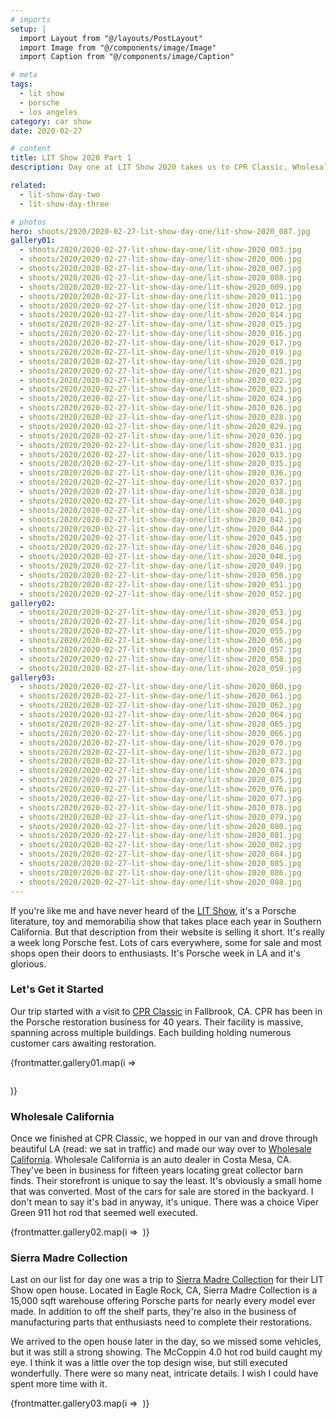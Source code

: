 ```yaml
---
# imports
setup: |
  import Layout from "@/layouts/PostLayout"
  import Image from "@/components/image/Image"
  import Caption from "@/components/image/Caption"

# meta
tags:
  - lit show
  - porsche
  - los angeles
category: car show
date: 2020-02-27

# content
title: LIT Show 2020 Part 1
description: Day one at LIT Show 2020 takes us to CPR Classic, Wholesale California and the Sierra Madre Collection open house.

related:
  - lit-show-day-two
  - lit-show-day-three

# photos
hero: shoots/2020/2020-02-27-lit-show-day-one/lit-show-2020_087.jpg
gallery01:
  - shoots/2020/2020-02-27-lit-show-day-one/lit-show-2020_003.jpg
  - shoots/2020/2020-02-27-lit-show-day-one/lit-show-2020_006.jpg
  - shoots/2020/2020-02-27-lit-show-day-one/lit-show-2020_007.jpg
  - shoots/2020/2020-02-27-lit-show-day-one/lit-show-2020_008.jpg
  - shoots/2020/2020-02-27-lit-show-day-one/lit-show-2020_009.jpg
  - shoots/2020/2020-02-27-lit-show-day-one/lit-show-2020_011.jpg
  - shoots/2020/2020-02-27-lit-show-day-one/lit-show-2020_012.jpg
  - shoots/2020/2020-02-27-lit-show-day-one/lit-show-2020_014.jpg
  - shoots/2020/2020-02-27-lit-show-day-one/lit-show-2020_015.jpg
  - shoots/2020/2020-02-27-lit-show-day-one/lit-show-2020_016.jpg
  - shoots/2020/2020-02-27-lit-show-day-one/lit-show-2020_017.jpg
  - shoots/2020/2020-02-27-lit-show-day-one/lit-show-2020_019.jpg
  - shoots/2020/2020-02-27-lit-show-day-one/lit-show-2020_020.jpg
  - shoots/2020/2020-02-27-lit-show-day-one/lit-show-2020_021.jpg
  - shoots/2020/2020-02-27-lit-show-day-one/lit-show-2020_022.jpg
  - shoots/2020/2020-02-27-lit-show-day-one/lit-show-2020_023.jpg
  - shoots/2020/2020-02-27-lit-show-day-one/lit-show-2020_024.jpg
  - shoots/2020/2020-02-27-lit-show-day-one/lit-show-2020_026.jpg
  - shoots/2020/2020-02-27-lit-show-day-one/lit-show-2020_028.jpg
  - shoots/2020/2020-02-27-lit-show-day-one/lit-show-2020_029.jpg
  - shoots/2020/2020-02-27-lit-show-day-one/lit-show-2020_030.jpg
  - shoots/2020/2020-02-27-lit-show-day-one/lit-show-2020_031.jpg
  - shoots/2020/2020-02-27-lit-show-day-one/lit-show-2020_033.jpg
  - shoots/2020/2020-02-27-lit-show-day-one/lit-show-2020_035.jpg
  - shoots/2020/2020-02-27-lit-show-day-one/lit-show-2020_036.jpg
  - shoots/2020/2020-02-27-lit-show-day-one/lit-show-2020_037.jpg
  - shoots/2020/2020-02-27-lit-show-day-one/lit-show-2020_038.jpg
  - shoots/2020/2020-02-27-lit-show-day-one/lit-show-2020_040.jpg
  - shoots/2020/2020-02-27-lit-show-day-one/lit-show-2020_041.jpg
  - shoots/2020/2020-02-27-lit-show-day-one/lit-show-2020_042.jpg
  - shoots/2020/2020-02-27-lit-show-day-one/lit-show-2020_044.jpg
  - shoots/2020/2020-02-27-lit-show-day-one/lit-show-2020_045.jpg
  - shoots/2020/2020-02-27-lit-show-day-one/lit-show-2020_046.jpg
  - shoots/2020/2020-02-27-lit-show-day-one/lit-show-2020_048.jpg
  - shoots/2020/2020-02-27-lit-show-day-one/lit-show-2020_049.jpg
  - shoots/2020/2020-02-27-lit-show-day-one/lit-show-2020_050.jpg
  - shoots/2020/2020-02-27-lit-show-day-one/lit-show-2020_051.jpg
  - shoots/2020/2020-02-27-lit-show-day-one/lit-show-2020_052.jpg
gallery02:
  - shoots/2020/2020-02-27-lit-show-day-one/lit-show-2020_053.jpg
  - shoots/2020/2020-02-27-lit-show-day-one/lit-show-2020_054.jpg
  - shoots/2020/2020-02-27-lit-show-day-one/lit-show-2020_055.jpg
  - shoots/2020/2020-02-27-lit-show-day-one/lit-show-2020_056.jpg
  - shoots/2020/2020-02-27-lit-show-day-one/lit-show-2020_057.jpg
  - shoots/2020/2020-02-27-lit-show-day-one/lit-show-2020_058.jpg
  - shoots/2020/2020-02-27-lit-show-day-one/lit-show-2020_059.jpg
gallery03:
  - shoots/2020/2020-02-27-lit-show-day-one/lit-show-2020_060.jpg
  - shoots/2020/2020-02-27-lit-show-day-one/lit-show-2020_061.jpg
  - shoots/2020/2020-02-27-lit-show-day-one/lit-show-2020_062.jpg
  - shoots/2020/2020-02-27-lit-show-day-one/lit-show-2020_064.jpg
  - shoots/2020/2020-02-27-lit-show-day-one/lit-show-2020_065.jpg
  - shoots/2020/2020-02-27-lit-show-day-one/lit-show-2020_066.jpg
  - shoots/2020/2020-02-27-lit-show-day-one/lit-show-2020_070.jpg
  - shoots/2020/2020-02-27-lit-show-day-one/lit-show-2020_072.jpg
  - shoots/2020/2020-02-27-lit-show-day-one/lit-show-2020_073.jpg
  - shoots/2020/2020-02-27-lit-show-day-one/lit-show-2020_074.jpg
  - shoots/2020/2020-02-27-lit-show-day-one/lit-show-2020_075.jpg
  - shoots/2020/2020-02-27-lit-show-day-one/lit-show-2020_076.jpg
  - shoots/2020/2020-02-27-lit-show-day-one/lit-show-2020_077.jpg
  - shoots/2020/2020-02-27-lit-show-day-one/lit-show-2020_078.jpg
  - shoots/2020/2020-02-27-lit-show-day-one/lit-show-2020_079.jpg
  - shoots/2020/2020-02-27-lit-show-day-one/lit-show-2020_080.jpg
  - shoots/2020/2020-02-27-lit-show-day-one/lit-show-2020_081.jpg
  - shoots/2020/2020-02-27-lit-show-day-one/lit-show-2020_082.jpg
  - shoots/2020/2020-02-27-lit-show-day-one/lit-show-2020_084.jpg
  - shoots/2020/2020-02-27-lit-show-day-one/lit-show-2020_085.jpg
  - shoots/2020/2020-02-27-lit-show-day-one/lit-show-2020_086.jpg
  - shoots/2020/2020-02-27-lit-show-day-one/lit-show-2020_088.jpg
---
```


If you're like me and have never heard of the [LIT Show](https://www.lalitandtoyshow.com/), it's a Porsche literature, toy and memorabilia show that takes place each year in Southern California. But that description from their website is selling it short. It's really a week long Porsche fest. Lots of cars everywhere, some for sale and most shops open their doors to enthusiasts. It's Porsche week in LA and it's glorious.
    
### Let's Get it Started
Our trip started with a visit to [CPR Classic](https://www.cprclassic.com/) in Fallbrook, CA. CPR has been in the Porsche restoration business for 40 years. Their facility is massive, spanning across multiple buildings. Each building holding numerous customer cars awaiting restoration.

<div class="gallery">
    {frontmatter.gallery01.map(i =>
        <figure>
            <picture>
                <Image file={i} />
            </picture>
            <Caption file={i} showDesc=true />
        </figure>
    )}
</div>

### Wholesale California
Once we finished at CPR Classic, we hopped in our van and drove through beautiful LA (read: we sat in traffic) and made our way over to [Wholesale California](https://wholesalecalifornia.com/). Wholesale California is an auto dealer in Costa Mesa, CA. They've been in business for fifteen years locating great collector barn finds. Their storefront is unique to say the least. It's obviously a small home that was converted. Most of the cars for sale are stored in the backyard. I don't mean to say it's bad in anyway, it's unique. There was a choice Viper Green 911 hot rod that seemed well executed.

<div class="gallery">
    {frontmatter.gallery02.map(i =>
        <Gallery file={i}>
            <Image
                file={i}
            />
            <Caption file={i} showDesc=true />
        </Gallery>
    )}
</div>

### Sierra Madre Collection
Last on our list for day one was a trip to [Sierra Madre Collection](https://sierramadrecollection.com/) for their LIT Show open house. Located in Eagle Rock, CA, Sierra Madre Collection is a 15,000 sqft warehouse offering Porsche parts for nearly every model ever made. In addition to off the shelf parts, they're also in the business of manufacturing parts that enthusiasts need to complete their restorations.

We arrived to the open house later in the day, so we missed some vehicles, but it was still a strong showing. The McCoppin 4.0 hot rod build caught my eye. I think it was a little over the top design wise, but still executed wonderfully. There were so many neat, intricate details. I wish I could have spent more time with it.

<div class="gallery">
    {frontmatter.gallery03.map(i =>
        <Gallery file={i}>
            <Image
                file={i}
            />
            <Caption file={i} showDesc=true />
        </Gallery>
    )}
</div>